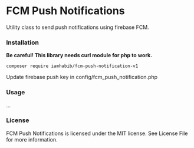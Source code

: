 # FCM Push Notifications
Utility class to send push notifications using firebase FCM.

### Installation
**Be careful! This library needs curl module for php to work.**

```
composer require iamhabib/fcm-push-notification-v1
```

Update firebase push key in config/fcm_push_notification.php

### Usage
...


### License
FCM Push Notifications is licensed under the MIT license. See License File for more information.

